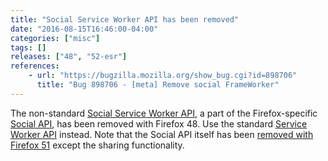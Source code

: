 ```yaml
---
title: "Social Service Worker API has been removed"
date: "2016-08-15T16:46:00-04:00"
categories: ["misc"]
tags: []
releases: ["48", "52-esr"]
references:
    - url: "https://bugzilla.mozilla.org/show_bug.cgi?id=898706"
      title: "Bug 898706 - [meta] Remove social FrameWorker"
---
```

The non-standard [Social Service Worker API](https://developer.mozilla.org/docs/Mozilla/Projects/Social_API/Service_worker_API_reference), a part of the Firefox-specific [Social API](https://developer.mozilla.org/docs/Mozilla/Projects/Social_API), has been removed with Firefox 48. Use the standard [Service Worker API](https://developer.mozilla.org/docs/Web/API/Service_Worker_API) instead. Note that the Social API itself has been [removed with Firefox 51](https://www.fxsitecompat.dev/en-CA/docs/2016/social-api-has-been-removed-except-the-sharing-functionality/) except the sharing functionality.
